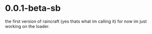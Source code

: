 # 0.0.1-beta-sb
the first version of raincraft (yes thats what im calling it) for now im just working on the loader.
